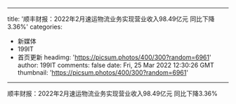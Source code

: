 
---
title: '顺丰财报：2022年2月速运物流业务实现营业收入98.49亿元 同比下降3.36%'
categories: 
 - 新媒体
 - 199IT
 - 首页更新
headimg: 'https://picsum.photos/400/300?random=6961'
author: 199IT
comments: false
date: Fri, 25 Mar 2022 12:30:26 GMT
thumbnail: 'https://picsum.photos/400/300?random=6961'
---

<div>   
顺丰财报：2022年2月速运物流业务实现营业收入98.49亿元 同比下降3.36%  
</div>
            